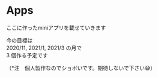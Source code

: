# Apps

ここに作ったminiアプリを載せていきます

今の目標は  
2020/11, 2021/1, 2021/3 の月で  
3 個作る予定です

（*注　個人製作なのでショボいです。期待しないで下さい😅）
